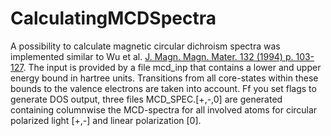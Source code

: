 # CalculatingMCDSpectra

A possibility to calculate magnetic circular dichroism spectra was implemented similar to Wu et al. [J. Magn. Magn. Mater. 132 (1994) p. 103-127][2]. The input is provided by a file mcd\_inp that contains a lower and upper energy bound in hartree units. Transitions from all core-states within these bounds to the valence electrons are taken into account. Ff you set flags to generate DOS output, three files MCD\_SPEC.[+,-,0] are generated containing columnwise the MCD-spectra for all involved atoms for circular polarized light [+,-] and linear polarization [0].

 [2]: http://dx.doi.org/10.1016/0304-88539490305-0
